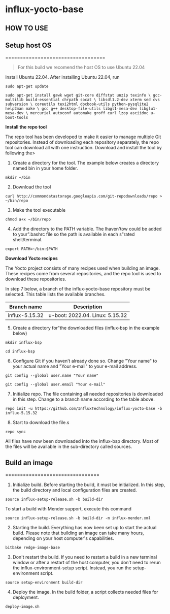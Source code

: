 # influx-yocto-base

## HOW TO USE

## Setup host OS

\==================================

> For this build we recomend the host OS to use Ubuntu 22.04

Install Ubuntu 22.04. After installing Ubuntu 22.04, run

`sudo apt-get update`

`sudo apt-get install gawk wget git-core diffstat unzip texinfo \ gcc-multilib build-essential chrpath socat \ libsdl1.2-dev xterm sed cvs subversion \ coreutils texi2html docbook-utils python-pysqlite2 help2man make \ gcc g++ desktop-file-utils libgl1-mesa-dev libglu1-mesa-dev \ mercurial autoconf automake groff curl lzop asciidoc u-boot-tools`

**Install the repo tool**

The repo tool has been developed to make it easier to manage multiple Git repositories. Instead of downloading each repository separately, the repo tool can download all with one instruction. Download and install the tool by following the>

1. Create a directory for the tool. The example below creates a directory named bin in your home folder.

`mkdir ~/bin`

2. Download the tool

`curl http://commondatastorage.googleapis.com/git-repodownloads/repo > ~/bin/repo`

3. Make the tool executable

`chmod a+x ~/bin/repo`

4. Add the directory to the PATH variable. The lhaven'tow could be added to your".bashrc file so the path is available in each s"rated shell/terminal.

`export PATH=~/bin:$PATH`

**Download Yocto recipes**

The Yocto project consists of many recipes used when building an image. These recipes come from several repositories, and the repo tool is used to download these repositories.

In step 7 below, a branch of the influx-yocto-base repository must be selected. This table lists the available branches.

| Branch name    | Description                     |
| -------------- | ------------------------------- |
| influx-5.15.32 | u-boot: 2022.04. Linux: 5.15.32 |

5. Create a directory for"the downloaded files (influx-bsp in the example below)

`mkdir influx-bsp`

`cd influx-bsp`

6. Configure Git if you haven’t already done so. Change "Your name" to your actual name and "Your e-mail" to your e-mail address.

`git config --global user.name "Your name"`

`git config --global user.email "Your e-mail"`

7. Initialize repo. The file containing all needed repositories is downloaded in this step. Change to a branch name according to the table above.

`repo init -u https://github.com/InfluxTechnology/influx-yocto-base -b influx-5.15.32`

8. Start to download the file.s

`repo sync`

All files have now been downloaded into the influx-bsp directory. Most of the files will be available in the sub-directory called sources.

## Build an image

\================================

1. Initialize build. Before starting the build, it must be initialized. In this step, the build directory and local configuration files are created.

`source influx-setup-release.sh -b build-dir`

To start a build with Mender support, execute this command

`source influx-setup-release.sh -b build-dir -m influx-mender.xml`

2. Starting the build. Everything has now been set up to start the actual build. Please note that building an image can take many hours, depending on your host computer's capabilities.

`bitbake redge-image-base`

3. Don't restart the build. If you need to restart a build in a new terminal window or after a restart of the host computer, you don’t need to rerun the influx-environment-setup script. Instead, you run the setup-environment script.

`source setup-environment build-dir`

4. Deploy the image. In the build folder, a script collects needed files for deployment.

`deploy-image.sh`
